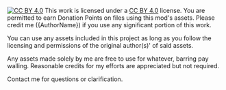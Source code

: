 [![CC BY 4.0](https://licensebuttons.net/l/by/4.0/88x31.png)](https://creativecommons.org/licenses/by/4.0/)
This work is licensed under a [CC BY 4.0](https://creativecommons.org/licenses/by/4.0/) license. You are permitted to earn Donation Points on files using this mod's assets. Please credit me ({AuthorName}) if you use any significant portion of this work.



You can use any assets included in this project as long as you follow the licensing and permissions of the original author(s)' of said assets.

Any assets made solely by me are free to use for whatever, barring pay walling. Reasonable credits for my efforts are appreciated but not required.

Contact me for questions or clarification.
